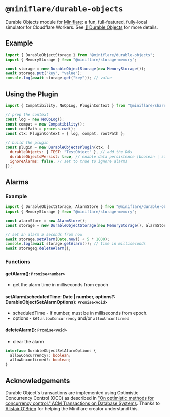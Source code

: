 # `@miniflare/durable-objects`

Durable Objects module for [Miniflare](https://github.com/cloudflare/miniflare):
a fun, full-featured, fully-local simulator for Cloudflare Workers. See
[📌 Durable Objects](https://miniflare.dev/storage/durable-objects) for more
details.

## Example

```js
import { DurableObjectStorage } from "@miniflare/durable-objects";
import { MemoryStorage } from "@miniflare/storage-memory";

const storage = new DurableObjectStorage(new MemoryStorage());
await storage.put("key", "value");
console.log(await storage.get("key")); // value
```

## Using the Plugin

```js
import { Compatibility, NoOpLog, PluginContext } from "@miniflare/shared";

// prep the context
const log = new NoOpLog();
const compat = new Compatibility();
const rootPath = process.cwd();
const ctx: PluginContext = { log, compat, rootPath };

// build the plugin
const plugin = new DurableObjectsPlugin(ctx, {
  durableObjects: { TEST: "TestObject" }, // add the DOs
  durableObjectsPersist: true, // enable data persistence [boolean | string]
  ignoreAlarms: false, // set to true to ignore alarms
});
```

## Alarms

### Example

```js
import { DurableObjectStorage, AlarmStore } from "@miniflare/durable-objects";
import { MemoryStorage } from "@miniflare/storage-memory";

const alarmStore = new AlarmStore();
const storage = new DurableObjectStorage(new MemoryStorage(), alarmStore);

// set an alarm 5 seconds from now
await storage.setAlarm(Date.now() + 5 * 1000);
console.log(await storage.getAlarm()); // time in milliseconds
await storageg.deleteAlarm();
```

### Functions

#### getAlarm(): `Promise<number>`
 * get the alarm time in milliseconds from epoch

#### setAlarm(scheduledTime: Date | number, options?: DurableObjectSetAlarmOptions): `Promise<void>`
 * scheduledTime - If number, must be in milliseconds from epoch.
 * options - set `allowConcurrency` and/or `allowUnconfirmed`

#### deleteAlarm(): `Promise<void>`
 * clear the alarm

```ts
interface DurableObjectSetAlarmOptions {
  allowConcurrency?: boolean;
  allowUnconfirmed?: boolean;
}
```


## Acknowledgements

Durable Object's transactions are implemented using Optimistic Concurrency
Control (OCC) as described in
["On optimistic methods for concurrency control." ACM Transactions on Database Systems](https://dl.acm.org/doi/10.1145/319566.319567).
Thanks to [Alistair O'Brien](https://github.com/johnyob) for helping the
Miniflare creator understand this.
